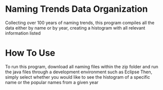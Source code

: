 # Naming Trends Data Organization
Collecting over 100 years of naming trends, this program compiles all the data either by name or by year, 
creating a histogram with all relevant information listed

# How To Use
To run this program, download all naming files within the zip folder and run the java files through a development environment such as Eclipse
Then, simply select whether you would like to see the histogram of a specific name or the popular names from a given year
